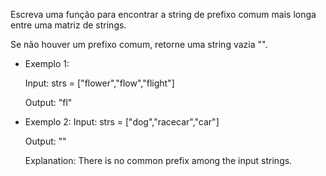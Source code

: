 Escreva uma função para encontrar a string de prefixo comum mais longa entre uma matriz de strings.

Se não houver um prefixo comum, retorne uma string vazia "".

- Exemplo 1:

  Input: strs = ["flower","flow","flight"]

  Output: "fl"

- Exemplo 2:
  Input: strs = ["dog","racecar","car"]

  Output: ""

  Explanation: There is no common prefix among the input strings.



